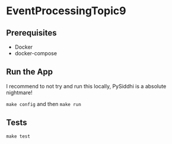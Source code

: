 # EventProcessingTopic9

## Prerequisites

- Docker
- docker-compose

## Run the App

I recommend to not try and run this locally, PySiddhi is a absolute nightmare!

`make config` and then `make run`

## Tests

`make test`
